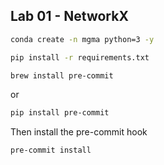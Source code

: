 ## Lab 01 - NetworkX



```bash
conda create -n mgma python=3 -y 
```

```bash
pip install -r requirements.txt
```

```bash
brew install pre-commit
```

or 

```bash
pip install pre-commit
```

Then install the pre-commit hook

```bash
pre-commit install
```


